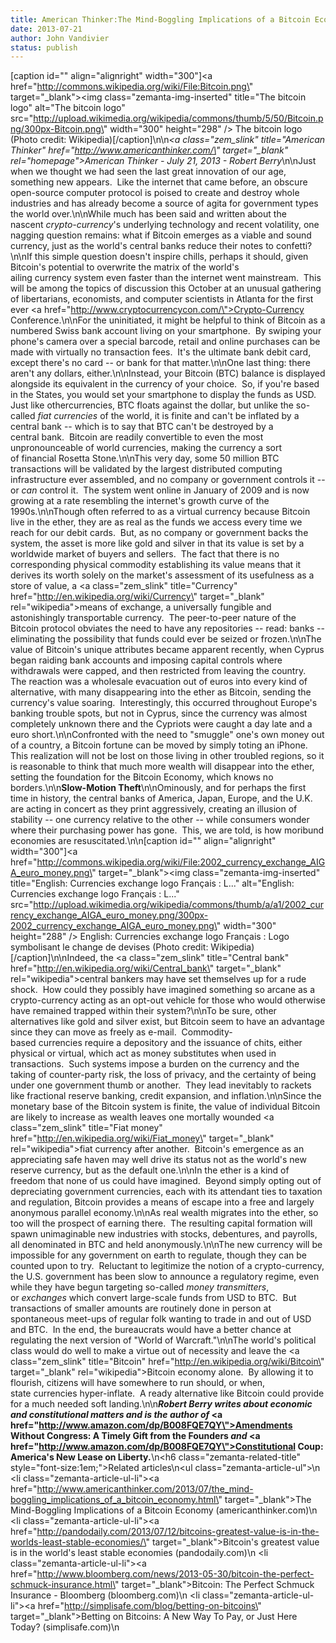 ```yaml
---
title: American Thinker:The Mind-Boggling Implications of a Bitcoin Economy
date: 2013-07-21
author: John Vandivier
status: publish
---
```


[caption id=\"\" align=\"alignright\" width=\"300\"]<a href=\"http://commons.wikipedia.org/wiki/File:Bitcoin.png\" target=\"_blank\"><img class=\"zemanta-img-inserted\" title=\"The bitcoin logo\" alt=\"The bitcoin logo\" src=\"http://upload.wikimedia.org/wikipedia/commons/thumb/5/50/Bitcoin.png/300px-Bitcoin.png\" width=\"300\" height=\"298\" /></a> The bitcoin logo (Photo credit: Wikipedia)[/caption]\n\n<em><a class=\"zem_slink\" title=\"American Thinker\" href=\"http://www.americanthinker.com/\" target=\"_blank\" rel=\"homepage\">American Thinker</a> - July 21, 2013 - Robert Berry</em>\n\nJust when we thought we had seen the last great innovation of our age, something new appears.  Like the internet that came before, an obscure open-source computer protocol is poised to create and destroy whole industries and has already become a source of agita for government types the world over.\n\nWhile much has been said and written about the nascent <em>crypto-currency</em>'s underlying technology and recent volatility, one nagging question remains: what if Bitcoin emerges as a viable and sound currency, just as the world's central banks reduce their notes to confetti?\n\nIf this simple question doesn't inspire chills, perhaps it should, given Bitcoin's potential to overwrite the matrix of the world's ailing currency system even faster than the internet went mainstream.  This will be among the topics of discussion this October at an unusual gathering of libertarians, economists, and computer scientists in Atlanta for the first ever <a href=\"http://www.cryptocurrencycon.com/\">Crypto-Currency Conference</a>.\n\nFor the uninitiated, it might be helpful to think of Bitcoin as a numbered Swiss bank account living on your smartphone.  By swiping your phone's camera over a special barcode, retail and online purchases can be made with virtually no transaction fees.  It's the ultimate bank debit card, except there's no card -- or bank for that matter.\n\nOne last thing: there aren't any dollars, either.\n\nInstead, your Bitcoin (BTC) balance is displayed alongside its equivalent in the currency of your choice.  So, if you're based in the States, you would set your smartphone to display the funds as USD.  Just like othercurrencies, BTC floats against the dollar, but unlike the so-called <em>fiat currencies</em> of the world, it is finite and can't be inflated by a central bank -- which is to say that BTC can't be destroyed by a central bank.  Bitcoin are readily convertible to even the most unpronounceable of world currencies, making the currency a sort of financial Rosetta Stone.\n\nThis very day, some 50 million BTC transactions will be validated by the largest distributed computing infrastructure ever assembled, and no company or government controls it -- or <em>can</em> control it.  The system went online in January of 2009 and is now growing at a rate resembling the internet's growth curve of the 1990s.\n\nThough often referred to as a virtual currency because Bitcoin live in the ether, they are as real as the funds we access every time we reach for our debit cards.  But, as no company or government backs the system, the asset is more like gold and silver in that its value is set by a worldwide market of buyers and sellers.  The fact that there is no corresponding physical commodity establishing its value means that it derives its worth solely on the market's assessment of its usefulness as a store of value, a <a class=\"zem_slink\" title=\"Currency\" href=\"http://en.wikipedia.org/wiki/Currency\" target=\"_blank\" rel=\"wikipedia\">means of exchange</a>, a universally fungible and astonishingly transportable currency.  The peer-to-peer nature of the Bitcoin protocol obviates the need to have any repositories -- read: banks -- eliminating the possibility that funds could ever be seized or frozen.\n\nThe value of Bitcoin's unique attributes became apparent recently, when Cyprus began raiding bank accounts and imposing capital controls where withdrawals were capped, and then restricted from leaving the country.  The reaction was a wholesale evacuation out of euros into every kind of alternative, with many disappearing into the ether as Bitcoin, sending the currency's value soaring.  Interestingly, this occurred throughout Europe's banking trouble spots, but not in Cyprus, since the currency was almost completely unknown there and the Cypriots were caught a day late and a euro short.\n\nConfronted with the need to \"smuggle\" one's own money out of a country, a Bitcoin fortune can be moved by simply toting an iPhone.  This realization will not be lost on those living in other troubled regions, so it is reasonable to think that much more wealth will disappear into the ether, setting the foundation for the Bitcoin Economy, which knows no borders.\n\n<strong>Slow-Motion Theft</strong>\n\nOminously, and for perhaps the first time in history, the central banks of America, Japan, Europe, and the U.K. are acting in concert as they print aggressively, creating an illusion of stability -- one currency relative to the other -- while consumers wonder where their purchasing power has gone.  This, we are told, is how moribund economies are resuscitated.\n\n[caption id=\"\" align=\"alignright\" width=\"300\"]<a href=\"http://commons.wikipedia.org/wiki/File:2002_currency_exchange_AIGA_euro_money.png\" target=\"_blank\"><img class=\"zemanta-img-inserted\" title=\"English: Currencies exchange logo Français : L...\" alt=\"English: Currencies exchange logo Français : L...\" src=\"http://upload.wikimedia.org/wikipedia/commons/thumb/a/a1/2002_currency_exchange_AIGA_euro_money.png/300px-2002_currency_exchange_AIGA_euro_money.png\" width=\"300\" height=\"288\" /></a> English: Currencies exchange logo Français : Logo symbolisant le change de devises (Photo credit: Wikipedia)[/caption]\n\nIndeed, the <a class=\"zem_slink\" title=\"Central bank\" href=\"http://en.wikipedia.org/wiki/Central_bank\" target=\"_blank\" rel=\"wikipedia\">central bankers</a> may have set themselves up for a rude shock.  How could they possibly have imagined something so arcane as a crypto-currency acting as an opt-out vehicle for those who would otherwise have remained trapped within their system?\n\nTo be sure, other alternatives like gold and silver exist, but Bitcoin seem to have an advantage since they can move as freely as e-mail.  Commodity-based currencies require a depository and the issuance of chits, either physical or virtual, which act as money substitutes when used in transactions.  Such systems impose a burden on the currency and the taking of counter-party risk, the loss of privacy, and the certainty of being under one government thumb or another.  They lead inevitably to rackets like fractional reserve banking, credit expansion, and inflation.\n\nSince the monetary base of the Bitcoin system is finite, the value of individual Bitcoin are likely to increase as wealth leaves one mortally wounded <a class=\"zem_slink\" title=\"Fiat money\" href=\"http://en.wikipedia.org/wiki/Fiat_money\" target=\"_blank\" rel=\"wikipedia\">fiat currency</a> after another.  Bitcoin's emergence as an appreciating safe haven may well drive its status not as the world's new reserve currency, but as the default one.\n\nIn the ether is a kind of freedom that none of us could have imagined.  Beyond simply opting out of depreciating government currencies, each with its attendant ties to taxation and regulation, Bitcoin provides a means of escape into a free and largely anonymous parallel economy.\n\nAs real wealth migrates into the ether, so too will the prospect of earning there.  The resulting capital formation will spawn unimaginable new industries with stocks, debentures, and payrolls, all denominated in BTC and held anonymously.\n\nThe new currency will be impossible for any government on earth to regulate, though they can be counted upon to try.  Reluctant to legitimize the notion of a crypto-currency, the U.S. government has been slow to announce a regulatory regime, even while they have begun targeting so-called <em>money transmitters</em>, or <em>exchanges</em> which convert large-scale funds from USD to BTC.  But transactions of smaller amounts are routinely done in person at spontaneous meet-ups of regular folk wanting to trade in and out of USD and BTC.  In the end, the bureaucrats would have a better chance at regulating the next version of \"World of Warcraft.\"\n\nThe world's political class would do well to make a virtue out of necessity and leave the <a class=\"zem_slink\" title=\"Bitcoin\" href=\"http://en.wikipedia.org/wiki/Bitcoin\" target=\"_blank\" rel=\"wikipedia\">Bitcoin economy</a> alone.  By allowing it to flourish, citizens will have somewhere to run should, or when, state currencies hyper-inflate.  A ready alternative like Bitcoin could provide for a much needed soft landing.\n\n<strong><em>Robert Berry writes about economic and constitutional matters and is the author of </em><a href=\"http://www.amazon.com/dp/B008FQE7QY\">Amendments Without Congress: A Timely Gift from the Founders</a><em> and </em><a href=\"http://www.amazon.com/dp/B008FQE7QY\">Constitutional Coup: America's New Lease on Liberty</a><em>.</em></strong>\n<h6 class=\"zemanta-related-title\" style=\"font-size:1em;\">Related articles</h6>\n<ul class=\"zemanta-article-ul\">\n	<li class=\"zemanta-article-ul-li\"><a href=\"http://www.americanthinker.com/2013/07/the_mind-boggling_implications_of_a_bitcoin_economy.html\" target=\"_blank\">The Mind-Boggling Implications of a Bitcoin Economy</a> (americanthinker.com)</li>\n	<li class=\"zemanta-article-ul-li\"><a href=\"http://pandodaily.com/2013/07/12/bitcoins-greatest-value-is-in-the-worlds-least-stable-economies/\" target=\"_blank\">Bitcoin's greatest value is in the world's least stable economies</a> (pandodaily.com)</li>\n	<li class=\"zemanta-article-ul-li\"><a href=\"http://www.bloomberg.com/news/2013-05-30/bitcoin-the-perfect-schmuck-insurance.html\" target=\"_blank\">Bitcoin: The Perfect Schmuck Insurance - Bloomberg</a> (bloomberg.com)</li>\n	<li class=\"zemanta-article-ul-li\"><a href=\"http://simplisafe.com/blog/betting-on-bitcoins\" target=\"_blank\">Betting on Bitcoins: A New Way To Pay, or Just Here Today?</a> (simplisafe.com)</li>\n</ul>